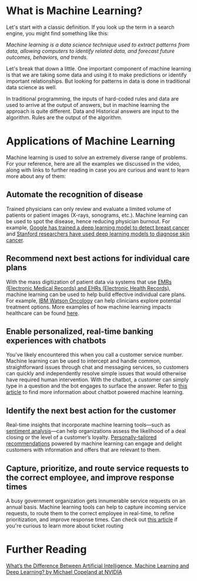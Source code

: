 # What is Machine Learning?


Let's start with a classic definition. If you look up the term in a search engine, you might find something like this:

*Machine learning is a data science technique used to extract patterns from data, allowing computers to identify related data, and forecast future outcomes, behaviors, and trends.*

Let's break that down a little. One important component of machine learning is that we are taking some data and using it to make predictions or identify important relationships. But looking for patterns in data is done in traditional data science as well.

In traditional programming, the inputs of hard-coded rules and data are used to arrive at the output of answers, but in machine learning the approach is quite different.
Data and Historical answers are input to the algorithm. Rules are the output of the algorithm.

# Applications of Machine Learning

Machine learning is used to solve an extremely diverse range of problems. For your reference, here are all the examples we discussed in the video, along with links to further reading in case you are curious and want to learn more about any of them:

## Automate the recognition of disease
Trained physicians can only review and evaluate a limited volume of patients or patient images (X-rays, sonograms, etc.). Machine learning can be used to spot the disease, hence reducing physician burnout. For example, [Google has trained a deep learning model to detect breast cancer](https://www.mercurynews.com/2017/03/03/google-computers-trained-to-detect-cancer/) and [Stanford researchers have used deep learning models to diagnose skin cancer](https://news.stanford.edu/2017/01/25/artificial-intelligence-used-identify-skin-cancer/).

## Recommend next best actions for individual care plans
With the mass digitization of patient data via systems that use [EMRs (Electronic Medical Records) and EHRs (Electronic Health Records)](https://en.wikipedia.org/wiki/Electronic_health_record), machine learning can be used to help build effective individual care plans. For example, [IBM Watson Oncology](https://www.ibm.com/products/clinical-decision-support-oncology) can help clinicians explore potential treatment options. More examples of how machine learning impacts healthcare can be found [here](https://www.forbes.com/sites/nicolemartin1/2019/08/30/how-healthcare-is-using-big-data-and-ai-to-cure-disease/#64671f7e45cf).

## Enable personalized, real-time banking experiences with chatbots
You've likely encountered this when you call a customer service number. Machine learning can be used to intercept and handle common, straightforward issues through chat and messaging services, so customers can quickly and independently resolve simple issues that would otherwise have required human intervention. With the chatbot, a customer can simply type in a question and the bot engages to surface the answer. Refer to [this article](https://www.drift.com/learn/chatbot/ai-chatbots/) to find more information about chatbot powered machine learning.

## Identify the next best action for the customer
Real-time insights that incorporate machine learning tools—such as [sentiment analysis](https://www.concur.com/newsroom/article/machine-learning-with-heart-how-sentiment-analysis-can-help-your)—can help organizations assess the likelihood of a deal closing or the level of a customer’s loyalty. [Personally-tailored recommendations](https://medium.com/@madasamy/introduction-to-recommendation-systems-and-how-to-design-recommendation-system-that-resembling-the-9ac167e30e95) powered by machine learning can engage and delight customers with information and offers that are relevant to them.

## Capture, prioritize, and route service requests to the correct employee, and improve response times
A busy government organization gets innumerable service requests on an annual basis. Machine learning tools can help to capture incoming service requests, to route them to the correct employee in real-time, to refine prioritization, and improve response times. Can check out [this article](https://monkeylearn.com/blog/ticket-routing/) if you're curious to learn more about ticket routing



# Further Reading
[What’s the Difference Between Artificial Intelligence, Machine Learning and Deep Learning? by Michael Copeland at NVIDIA](https://blogs.nvidia.com/blog/2016/07/29/whats-difference-artificial-intelligence-machine-learning-deep-learning-ai/)
